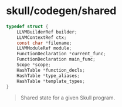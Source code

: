 # skull/codegen/shared

```c
typedef struct {
	LLVMBuilderRef builder;
	LLVMContextRef ctx;
	const char *filename;
	LLVMModuleRef module;
	FunctionDeclaration *current_func;
	FunctionDeclaration main_func;
	Scope *scope;
	HashTable *function_decls;
	HashTable *type_aliases;
	HashTable *template_types;
}
```

> Shared state for a given Skull program.

